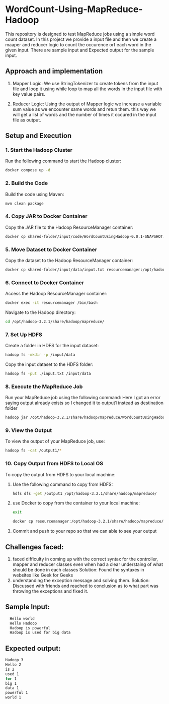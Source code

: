 
# WordCount-Using-MapReduce-Hadoop

This repository is designed to test MapReduce jobs using a simple word count dataset. In this project we provide a input file and then we create a maaper and reducer logic to count the occurence orf each word in the given input. There are sample input and Expected output for the sample input.

## Approach and implementation
1. Mapper Logic: We use StringTokenizer to create tokens from the input file and loop it using while loop to map all the words in the input file with key value pairs.

2. Reducer Logic: Using the output of Mapper logic we increase a variable sum value as we encounter same words and retun them. this way we will get a list of words and the number of times it occured in the input file as output.


## Setup and Execution

### 1. **Start the Hadoop Cluster**

Run the following command to start the Hadoop cluster:

```bash
docker compose up -d
```

### 2. **Build the Code**

Build the code using Maven:

```bash
mvn clean package
```

### 4. **Copy JAR to Docker Container**

Copy the JAR file to the Hadoop ResourceManager container:

```bash
docker cp shared-folder/input/code/WordCountUsingHadoop-0.0.1-SNAPSHOT.jar resourcemanager:/opt/hadoop-3.2.1/share/hadoop/mapreduce/
```

### 5. **Move Dataset to Docker Container**

Copy the dataset to the Hadoop ResourceManager container:

```bash
docker cp shared-folder/input/data/input.txt resourcemanager:/opt/hadoop-3.2.1/share/hadoop/mapreduce/
```

### 6. **Connect to Docker Container**

Access the Hadoop ResourceManager container:

```bash
docker exec -it resourcemanager /bin/bash
```

Navigate to the Hadoop directory:

```bash
cd /opt/hadoop-3.2.1/share/hadoop/mapreduce/
```

### 7. **Set Up HDFS**

Create a folder in HDFS for the input dataset:

```bash
hadoop fs -mkdir -p /input/data
```

Copy the input dataset to the HDFS folder:

```bash
hadoop fs -put ./input.txt /input/data
```

### 8. **Execute the MapReduce Job**

Run your MapReduce job using the following command: Here I got an error saying output already exists so I changed it to output1 instead as destination folder

```bash
hadoop jar /opt/hadoop-3.2.1/share/hadoop/mapreduce/WordCountUsingHadoop-0.0.1-SNAPSHOT.jar com.example.controller.Controller /input/dataset/input.txt /output1
```

### 9. **View the Output**

To view the output of your MapReduce job, use:

```bash
hadoop fs -cat /output1/*
```

### 10. **Copy Output from HDFS to Local OS**

To copy the output from HDFS to your local machine:

1. Use the following command to copy from HDFS:
    ```bash
    hdfs dfs -get /output1 /opt/hadoop-3.2.1/share/hadoop/mapreduce/
    ```

2. use Docker to copy from the container to your local machine:
   ```bash
   exit 
   ```
    ```bash
    docker cp resourcemanager:/opt/hadoop-3.2.1/share/hadoop/mapreduce/output1/ shared-folder/output/
    ```
3. Commit and push to your repo so that we can able to see your output

## Challenges faced: 
 1. faced difficulty in coming up with the correct syntax for the controller, mapper and reducer classes even when had a clear understaing of what should be done in each classes 
 Solution: Found the syntaxes in websites like Geek for Geeks
 2. understanding the exception message and solving them.
 Solution: Discussed with friends and reached to conclusion as to what part was throwing the exceptions and fixed it.

## Sample Input: 
 ```bash
   Hello world
   Hello Hadoop
   Hadoop is powerful
   Hadoop is used for big data
   ```

## Expected output: 
 ```bash
Hadoop 3
Hello 2
is 2
used 1
for 1
big 1
data 1
powerful 1
world 1
   ```
